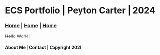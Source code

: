 <!DOCTYPE html>
<html class="homePage">
   <head>
      <!-- This is a comment! Text here will be ignored by the browser. -->
      <meta charset="UTF-8">
      <title>ECS Portfolio | 2024</title>
      <link href="myCSS.css" rel="stylesheet" type="text/css">
   </head>
   <body>
      <div class="container">
         <div class="header">
            <h1>ECS Portfolio | Peyton Carter | 2024</h1>
         </div>
         <div class="nav">
            <h3><a href="index.html">Home</a> | <a href="index.html">Home</a> | <a href="index.html">Home</a></h3>
         </div>
         <div class="content">
            <p>Hello World!</p>
         </div>
         <div class="footer">
            <h4>About Me | Contact | Copyright 2021</h4>
         </div>
      </div>
   </body>
</html>
